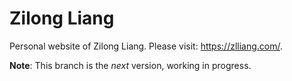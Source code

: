 # Zilong Liang

Personal website of Zilong Liang. Please visit: https://zlliang.com/.

**Note**: This branch is the _next_ version, working in progress.
